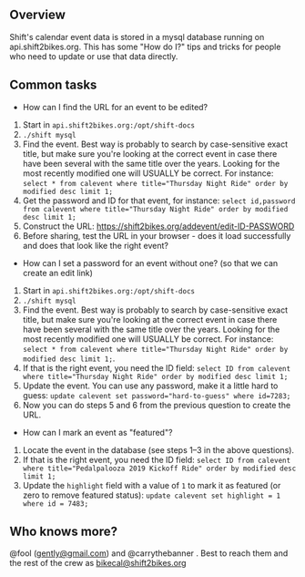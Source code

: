 ## Overview

Shift's calendar event data is stored in a mysql database running on api.shift2bikes.org.  This has some "How do I?" tips and tricks for people who need to update or use that data directly.

## Common tasks

- How can I find the URL for an event to be edited?
1. Start in `api.shift2bikes.org:/opt/shift-docs`
2. `./shift mysql`
3. Find the event.  Best way is probably to search by case-sensitive exact title, but make sure you're looking at the correct event in case there have been several with the same title over the years.  Looking for the most recently modified one will USUALLY be correct.  For instance: `select * from calevent where title="Thursday Night Ride" order by modified desc limit 1;`
4. Get the password and ID for that event, for instance:  `select id,password from calevent where title="Thursday Night Ride" order by modified desc limit 1;`
5. Construct the URL:  https://shift2bikes.org/addevent/edit-ID-PASSWORD
6. Before sharing, test the URL in your browser - does it load successfully and does that look like the right event?

- How can I set a password for an event without one? (so that we can create an edit link)
1. Start in `api.shift2bikes.org:/opt/shift-docs`
2. `./shift mysql`
3. Find the event.  Best way is probably to search by case-sensitive exact title, but make sure you're looking at the correct event in case there have been several with the same title over the years.  Looking for the most recently modified one will USUALLY be correct.  For instance: `select * from calevent where title="Thursday Night Ride" order by modified desc limit 1;`.  
4. If that is the right event, you need the ID field: `select ID from calevent where title="Thursday Night Ride" order by modified desc limit 1;`
5. Update the event.  You can use any password, make it a little hard to guess: `update calevent set password="hard-to-guess" where id=7283;`
6. Now you can do steps 5 and 6 from the previous question to create the URL.

- How can I mark an event as "featured"?
1. Locate the event in the database (see steps 1–3 in the above questions). 
2. If that is the right event, you need the ID field: `select ID from calevent where title="Pedalpalooza 2019 Kickoff Ride" order by modified desc limit 1;`
5. Update the `highlight` field with a value of `1` to mark it as featured (or zero to remove featured status): `update calevent set highlight = 1 where id = 7483;`


## Who knows more?

@fool (gently@gmail.com) and @carrythebanner .  Best to reach them and the rest of the crew as bikecal@shift2bikes.org
